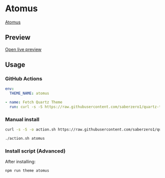 # Atomus

[Atomus](https://github.com/PedroHenrique17)

## Preview

[Open live preview](https://quartz-themes.github.io/atomus/)

## Usage

### GitHub Actions

```yaml
env:
  THEME_NAME: atomus
```

```yaml
- name: Fetch Quartz Theme
  run: curl -s -S https://raw.githubusercontent.com/saberzero1/quartz-themes/master/action.sh | bash -s -- $THEME_NAME
```

### Manual install

```bash
curl -s -S -o action.sh https://raw.githubusercontent.com/saberzero1/quartz-themes/master/action.sh

./action.sh atomus
```

### Install script (Advanced)

After installing:

```bash
npm run theme atomus
```
